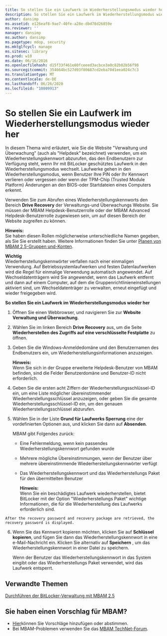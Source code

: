```yaml
---
title: So stellen Sie ein Laufwerk im Wiederherstellungsmodus wieder her
description: So stellen Sie ein Laufwerk im Wiederherstellungsmodus wieder her
author: dansimp
ms.assetid: e126eaf8-9ae7-40fe-a28e-dbd78d26859e
ms.reviewer: ''
manager: dansimp
ms.author: dansimp
ms.pagetype: mdop, security
ms.mktglfcycl: manage
ms.sitesec: library
ms.prod: w10
ms.date: 06/16/2016
ms.openlocfilehash: d15f33f461e60fceeed3acbce3a0c82b02b56f98
ms.sourcegitcommit: 354664bc527d93f80687cd2eba70d1eea024c7c3
ms.translationtype: MT
ms.contentlocale: de-DE
ms.lasthandoff: 06/26/2020
ms.locfileid: "10809913"
---
```

# So stellen Sie ein Laufwerk im Wiederherstellungsmodus wieder her


In diesem Thema wird erläutert, wie Sie die Website "Verwaltung und Überwachung" (auch als "Helpdesk" bezeichnet) verwenden, um ein Wiederherstellungskennwort abzurufen, das den Endbenutzern zur Verfügung steht, wenn Ihr mit BitLocker geschütztes Laufwerk in den Wiederherstellungsmodus wechselt. Laufwerke gehen in den Wiederherstellungsmodus, wenn Benutzer Ihre PIN oder Ihr Kennwort verlieren oder vergessen oder wenn der TPM-Chip (Trusted Module Platform) Änderungen an den BIOS-oder Startdateien eines Computers erkennt.

Verwenden Sie zum Abrufen eines Wiederherstellungskennworts den Bereich **Drive Recovery** der Verwaltungs-und Überwachungs Website. Sie müssen der MBAM Helpdesk-Benutzerrolle oder der MBAM Advanced Helpdesk-Benutzerrolle zugewiesen sein, um auf diesen Bereich der Website zugreifen zu können.

**Hinweis:**  
Sie haben diesen Rollen möglicherweise unterschiedliche Namen gegeben, als Sie Sie erstellt haben. Weitere Informationen finden Sie unter [Planen von MBAM 2,5-Gruppen und-Konten](planning-for-mbam-25-groups-and-accounts.md#bkmk-helpdesk-roles).



**Wichtig**  
Wiederherstellungskennwörter verfallen nach einer einmaligen Verwendung. Auf Betriebssystemlaufwerken und festen Datenlaufwerken wird die Regel für einmalige Verwendung automatisch angewendet. Auf Wechseldatenträgern wird Sie angewendet, wenn das Laufwerk entfernt und dann auf einem Computer, auf dem die Gruppenrichtlinieneinstellungen aktiviert sind, um Wechseldatenträger zu verwalten, erneut eingefügt und wieder freigegeben wird.



**So stellen Sie ein Laufwerk im Wiederherstellungsmodus wieder her**

1.  Öffnen Sie einen Webbrowser, und navigieren Sie zur **Website Verwaltung und Überwachung**.

2.  Wählen Sie im linken Bereich **Drive Recovery** aus, um die Seite **Wiederherstellen des Zugriffs auf eine verschlüsselte Festplatte** zu öffnen.

3.  Geben Sie die Windows-Anmeldedomäne und den Benutzernamen des Endbenutzers ein, um Wiederherstellungsinformationen anzuzeigen.

    **Hinweis:**  
    Wenn Sie sich in der Gruppe erweiterte Helpdesk-Benutzer von MBAM befinden, sind die Felder Benutzerdomäne und Benutzer-ID nicht erforderlich.



4.  Geben Sie die ersten acht Ziffern der Wiederherstellungsschlüssel-ID ein, um eine Liste möglicher übereinstimmender Wiederherstellungsschlüssel anzuzeigen, oder geben Sie die gesamte Wiederherstellungsschlüssel-ID ein, um den genauen Wiederherstellungsschlüssel abzurufen.

5.  Wählen Sie in der Liste **Grund für Laufwerks Sperrung** eine der vordefinierten Optionen aus, und klicken Sie dann auf **Absenden**.

    MBAM gibt Folgendes zurück:

    -   Eine Fehlermeldung, wenn kein passendes Wiederherstellungskennwort gefunden wurde

    -   Mehrere mögliche Übereinstimmungen, wenn der Benutzer über mehrere übereinstimmende Wiederherstellungskennwörter verfügt

    -   Das Wiederherstellungskennwort und das Wiederherstellungs Paket für den übermittelten Benutzer

        **Hinweis:**  
        Wenn Sie ein beschädigtes Laufwerk wiederherstellen, bietet BitLocker mit der Option "Wiederherstellungs Paket" wichtige Informationen, die für die Wiederherstellung des Laufwerks erforderlich sind.



~~~
After the recovery password and recovery package are retrieved, the recovery password is displayed.
~~~

6. Wenn Sie das Kennwort kopieren möchten, klicken Sie auf **Schlüssel kopieren**, und fügen Sie dann das Wiederherstellungskennwort in eine e-Mail-Nachricht ein. Klicken Sie alternativ auf **Speichern** , um das Wiederherstellungskennwort in einer Datei zu speichern.

   Wenn der Benutzer das Wiederherstellungskennwort in das System eingibt oder das Wiederherstellungs Paket verwendet, wird das Laufwerk entsperrt.



## Verwandte Themen


[Durchführen der BitLocker-Verwaltung mit MBAM 2.5](performing-bitlocker-management-with-mbam-25.md)



## Sie haben einen Vorschlag für MBAM?
- [Hier](http://mbam.uservoice.com/forums/268571-microsoft-bitlocker-administration-and-monitoring)können Sie Vorschläge hinzufügen oder abstimmen. 
- Bei MBAM-Problemen verwenden Sie das [MBAM TechNet-Forum](https://social.technet.microsoft.com/Forums/home?forum=mdopmbam). 





